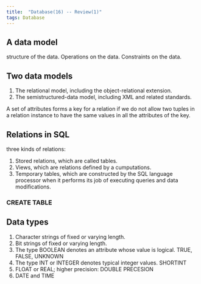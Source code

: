 ```yaml
---
title:  "Database(16) -- Review(1)"
tags: Database
---
```


## A data model

structure of the data. Operations on the data. Constraints on the data.

## Two data models

1. The relational model, including the object-relational extension.
2. The semistructured-data model, including XML and related standards.

A set of attributes forms a key for a relation if we do not allow two tuples in a relation instance to have the same values in all the attributes of the key.

## Relations in SQL

three kinds of relations:

1. Stored relations, which are called tables.
2. Views, which are relations defined by a cumputations.
3. Temporary tables, which are constructed by the SQL language processor when it performs its job of executing queries and data modifications.

### CREATE TABLE

## Data types

1. Character strings of fixed or varying length.
2. Bit strings of fixed or varying length.
3. The type BOOLEAN denotes an attribute whose value is logical. TRUE, FALSE, UNKNOWN
4. The type INT or INTEGER denotes typical integer values. SHORTINT
5. FLOAT or REAL; higher precision: DOUBLE PRECESION
6. DATE and TIME


